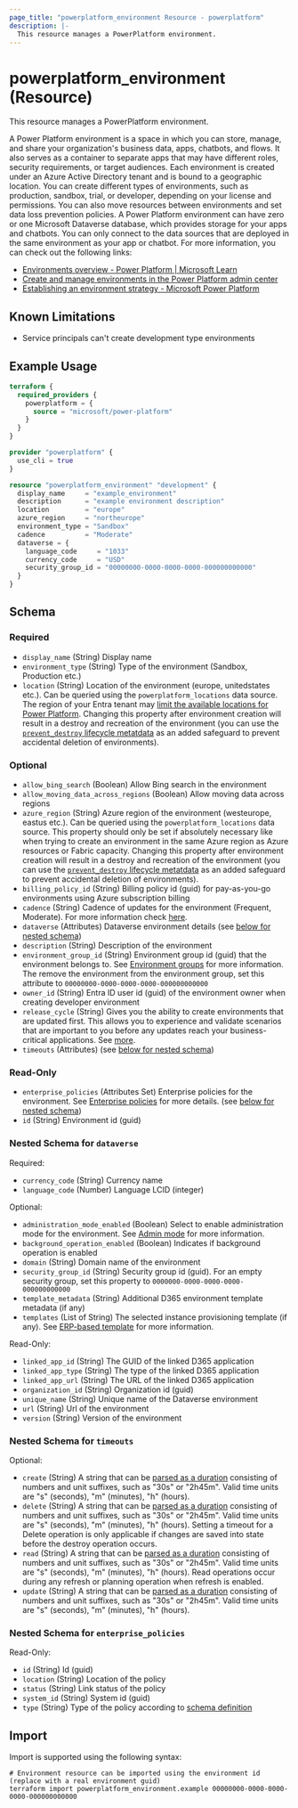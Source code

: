 ```yaml
---
page_title: "powerplatform_environment Resource - powerplatform"
description: |-
  This resource manages a PowerPlatform environment.
---
```


# powerplatform_environment (Resource)

This resource manages a PowerPlatform environment.

A Power Platform environment is a space in which you can store, manage, and share your organization's business data, apps, chatbots, and flows. It also serves as a container to separate apps that may have different roles, security requirements, or target audiences. Each environment is created under an Azure Active Directory tenant and is bound to a geographic location. You can create different types of environments, such as production, sandbox, trial, or developer, depending on your license and permissions. You can also move resources between environments and set data loss prevention policies. A Power Platform environment can have zero or one Microsoft Dataverse database, which provides storage for your apps and chatbots. You can only connect to the data sources that are deployed in the same environment as your app or chatbot. For more information, you can check out the following links:

- [Environments overview - Power Platform | Microsoft Learn](https://learn.microsoft.com/power-platform/admin/environments-overview)
- [Create and manage environments in the Power Platform admin center](https://learn.microsoft.com/power-platform/admin/create-environment)
- [Establishing an environment strategy - Microsoft Power Platform](https://learn.microsoft.com/power-platform/guidance/adoption/environment-strategy)

## Known Limitations

- Service principals can't create development type environments

## Example Usage

```terraform
terraform {
  required_providers {
    powerplatform = {
      source = "microsoft/power-platform"
    }
  }
}

provider "powerplatform" {
  use_cli = true
}

resource "powerplatform_environment" "development" {
  display_name     = "example_environment"
  description      = "example environment description"
  location         = "europe"
  azure_region     = "northeurope"
  environment_type = "Sandbox"
  cadence          = "Moderate"
  dataverse = {
    language_code     = "1033"
    currency_code     = "USD"
    security_group_id = "00000000-0000-0000-0000-000000000000"
  }
}
```

<!-- schema generated by tfplugindocs -->
## Schema

### Required

- `display_name` (String) Display name
- `environment_type` (String) Type of the environment (Sandbox, Production etc.)
- `location` (String) Location of the environment (europe, unitedstates etc.). Can be queried using the `powerplatform_locations` data source. The region of your Entra tenant may [limit the available locations for Power Platform](https://learn.microsoft.com/power-platform/admin/regions-overview#who-can-create-environments-in-these-regions). Changing this property after environment creation will result in a destroy and recreation of the environment (you can use the [`prevent_destroy` lifecycle metatdata](https://developer.hashicorp.com/terraform/language/meta-arguments/lifecycle#prevent_destroy) as an added safeguard to prevent accidental deletion of environments).

### Optional

- `allow_bing_search` (Boolean) Allow Bing search in the environment
- `allow_moving_data_across_regions` (Boolean) Allow moving data across regions
- `azure_region` (String) Azure region of the environment (westeurope, eastus etc.). Can be queried using the `powerplatform_locations` data source. This property should only be set if absolutely necessary like when trying to create an environment in the same Azure region as Azure resources or Fabric capacity.  Changing this property after environment creation will result in a destroy and recreation of the environment (you can use the [`prevent_destroy` lifecycle metatdata](https://developer.hashicorp.com/terraform/language/meta-arguments/lifecycle#prevent_destroy) as an added safeguard to prevent accidental deletion of environments).
- `billing_policy_id` (String) Billing policy id (guid) for pay-as-you-go environments using Azure subscription billing
- `cadence` (String) Cadence of updates for the environment (Frequent, Moderate). For more information check [here](https://learn.microsoft.com/en-us/power-platform/admin/create-environment#setting-an-environment-refresh-cadence).
- `dataverse` (Attributes) Dataverse environment details (see [below for nested schema](#nestedatt--dataverse))
- `description` (String) Description of the environment
- `environment_group_id` (String) Environment group id (guid) that the environment belongs to. See [Environment groups](https://learn.microsoft.com/en-us/power-platform/admin/environment-groups) for more information. The remove the environment from the environment group, set this attribute to `00000000-0000-0000-0000-000000000000`
- `owner_id` (String) Entra ID  user id (guid) of the environment owner when creating developer environment
- `release_cycle` (String) Gives you the ability to create environments that are updated first. This allows you to experience and validate scenarios that are important to you before any updates reach your business-critical applications. See [more](https://learn.microsoft.com/en-us/power-platform/admin/early-release).
- `timeouts` (Attributes) (see [below for nested schema](#nestedatt--timeouts))

### Read-Only

- `enterprise_policies` (Attributes Set) Enterprise policies for the environment. See [Enterprise policies](https://learn.microsoft.com/en-us/power-platform/admin/enterprise-policies) for more details. (see [below for nested schema](#nestedatt--enterprise_policies))
- `id` (String) Environment id (guid)

<a id="nestedatt--dataverse"></a>
### Nested Schema for `dataverse`

Required:

- `currency_code` (String) Currency name
- `language_code` (Number) Language LCID (integer)

Optional:

- `administration_mode_enabled` (Boolean) Select to enable administration mode for the environment. See [Admin mode](https://learn.microsoft.com/en-us/power-platform/admin/admin-mode) for more information.
- `background_operation_enabled` (Boolean) Indicates if background operation is enabled
- `domain` (String) Domain name of the environment
- `security_group_id` (String) Security group id (guid). For an empty security group, set this property to `0000000-0000-0000-0000-000000000000`
- `template_metadata` (String) Additional D365 environment template metadata (if any)
- `templates` (List of String) The selected instance provisioning template (if any). See [ERP-based template](https://learn.microsoft.com/en-us/power-platform/admin/unified-experience/tutorial-deploy-new-environment-with-erp-template?tabs=PPAC) for more information.

Read-Only:

- `linked_app_id` (String) The GUID of the linked D365 application
- `linked_app_type` (String) The type of the linked D365 application
- `linked_app_url` (String) The URL of the linked D365 application
- `organization_id` (String) Organization id (guid)
- `unique_name` (String) Unique name of the Dataverse environment
- `url` (String) Url of the environment
- `version` (String) Version of the environment


<a id="nestedatt--timeouts"></a>
### Nested Schema for `timeouts`

Optional:

- `create` (String) A string that can be [parsed as a duration](https://pkg.go.dev/time#ParseDuration) consisting of numbers and unit suffixes, such as "30s" or "2h45m". Valid time units are "s" (seconds), "m" (minutes), "h" (hours).
- `delete` (String) A string that can be [parsed as a duration](https://pkg.go.dev/time#ParseDuration) consisting of numbers and unit suffixes, such as "30s" or "2h45m". Valid time units are "s" (seconds), "m" (minutes), "h" (hours). Setting a timeout for a Delete operation is only applicable if changes are saved into state before the destroy operation occurs.
- `read` (String) A string that can be [parsed as a duration](https://pkg.go.dev/time#ParseDuration) consisting of numbers and unit suffixes, such as "30s" or "2h45m". Valid time units are "s" (seconds), "m" (minutes), "h" (hours). Read operations occur during any refresh or planning operation when refresh is enabled.
- `update` (String) A string that can be [parsed as a duration](https://pkg.go.dev/time#ParseDuration) consisting of numbers and unit suffixes, such as "30s" or "2h45m". Valid time units are "s" (seconds), "m" (minutes), "h" (hours).


<a id="nestedatt--enterprise_policies"></a>
### Nested Schema for `enterprise_policies`

Read-Only:

- `id` (String) Id (guid)
- `location` (String) Location of the policy
- `status` (String) Link status of the policy
- `system_id` (String) System id (guid)
- `type` (String) Type of the policy according to [schema definition](https://learn.microsoft.com/en-us/azure/templates/microsoft.powerplatform/enterprisepolicies?pivots=deployment-language-terraform#enterprisepolicies-2)

## Import

Import is supported using the following syntax:

```shell
# Environment resource can be imported using the environment id (replace with a real environment guid)
terraform import powerplatform_environment.example 00000000-0000-0000-0000-000000000000
```
